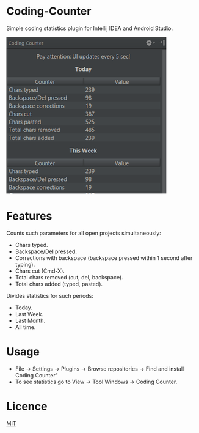 # Coding-Counter

Simple coding statistics plugin for Intellij IDEA and Android Studio.

![Screenshot](https://github.com/maff91/Coding-Counter/blob/master/assets/screenshot.png)

# Features

Counts such parameters for all open projects simultaneously:
- Chars typed.
- Backspace/Del pressed.
- Corrections with backspace (backspace pressed within 1 second after typing).
- Chars cut (Cmd-X).
- Total chars removed (cut, del, backspace).
- Total chars added (typed, pasted).

Divides statistics for such periods:
- Today.
- Last Week.
- Last Month.
- All time.

# Usage
 
 - File -> Settings -> Plugins -> Browse repositories -> Find and install Coding Counter"
 - To see statistics go to View -> Tool Windows -> Coding Counter.

# Licence

[MIT](https://opensource.org/licenses/MIT)
